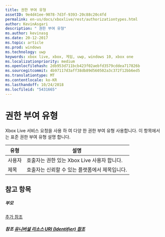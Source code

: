 ```yaml
---
title: 권한 부여 유형
assetID: 9e4d41ee-9078-7d3f-9393-20c88c20c4fd
permalink: en-us/docs/xboxlive/rest/authorizationtypes.html
author: KevinAsgari
description: " 권한 부여 유형"
ms.author: kevinasg
ms.date: 20-12-2017
ms.topic: article
ms.prod: windows
ms.technology: uwp
keywords: xbox live, xbox, 게임, uwp, windows 10, xbox one
ms.localizationpriority: medium
ms.openlocfilehash: 2db953d711bcb423f02aebfd3579cddea717826b
ms.sourcegitcommit: 4b97117d3aff38db89d560502a3c372f12bb6ed5
ms.translationtype: MT
ms.contentlocale: ko-KR
ms.lasthandoff: 10/24/2018
ms.locfileid: "5431665"
---
```

# <a name="authorization-types"></a>권한 부여 유형
 
Xbox Live 서비스 요청을 사용 하 여 다양 한 권한 부여 유형 사용합니다. 이 항목에서는 표준 권한 부여 유형 설명 합니다.
 
| 유형| 설명| 
| --- | --- | 
| 사용자 | 호출자는 권한 있는 Xbox Live 사용자 합니다. | 
| 제목 | 호출자는 신뢰할 수 있는 플랫폼에서 제목입니다.| 
 
<a id="ID4EGC"></a>

 
## <a name="see-also"></a>참고 항목
 
<a id="ID4EIC"></a>

 
##### <a name="parent"></a>부모  

[추가 참조](atoc-xboxlivews-reference-additional.md)

  
<a id="ID4EUC"></a>

 
##### <a name="reference--universal-resource-identifier-uri-referenceuriatoc-xboxlivews-reference-urismd"></a>참조 [유니버설 리소스 URI (Identifier) 참조](../uri/atoc-xboxlivews-reference-uris.md)

   